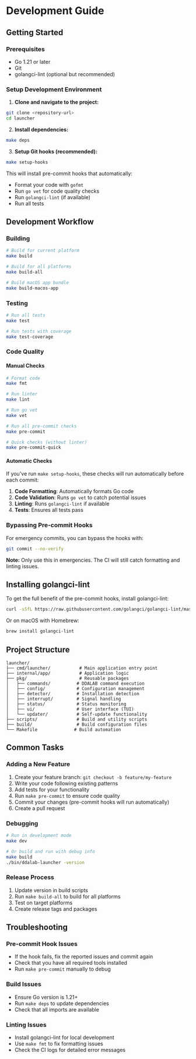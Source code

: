 # Development Guide

## Getting Started

### Prerequisites
- Go 1.21 or later
- Git
- golangci-lint (optional but recommended)

### Setup Development Environment

1. **Clone and navigate to the project:**
```bash
git clone <repository-url>
cd launcher
```

2. **Install dependencies:**
```bash
make deps
```

3. **Setup Git hooks (recommended):**
```bash
make setup-hooks
```

This will install pre-commit hooks that automatically:
- Format your code with `gofmt`
- Run `go vet` for code quality checks
- Run `golangci-lint` (if available)
- Run all tests

## Development Workflow

### Building
```bash
# Build for current platform
make build

# Build for all platforms
make build-all

# Build macOS app bundle
make build-macos-app
```

### Testing
```bash
# Run all tests
make test

# Run tests with coverage
make test-coverage
```

### Code Quality

#### Manual Checks
```bash
# Format code
make fmt

# Run linter
make lint

# Run go vet
make vet

# Run all pre-commit checks
make pre-commit

# Quick checks (without linter)
make pre-commit-quick
```

#### Automatic Checks
If you've run `make setup-hooks`, these checks will run automatically before each commit:

1. **Code Formatting**: Automatically formats Go code
2. **Code Validation**: Runs `go vet` to catch potential issues
3. **Linting**: Runs `golangci-lint` if available
4. **Tests**: Ensures all tests pass

### Bypassing Pre-commit Hooks
For emergency commits, you can bypass the hooks with:
```bash
git commit --no-verify
```

**Note:** Only use this in emergencies. The CI will still catch formatting and linting issues.

## Installing golangci-lint

To get the full benefit of the pre-commit hooks, install golangci-lint:

```bash
curl -sSfL https://raw.githubusercontent.com/golangci/golangci-lint/master/install.sh | sh -s -- -b $(go env GOPATH)/bin
```

Or on macOS with Homebrew:
```bash
brew install golangci-lint
```

## Project Structure

```
launcher/
├── cmd/launcher/           # Main application entry point
├── internal/app/           # Application logic
├── pkg/                    # Reusable packages
│   ├── commands/          # DDALAB command execution
│   ├── config/            # Configuration management
│   ├── detector/          # Installation detection
│   ├── interrupt/         # Signal handling
│   ├── status/            # Status monitoring
│   ├── ui/                # User interface (TUI)
│   └── updater/           # Self-update functionality
├── scripts/               # Build and utility scripts
├── build/                 # Build configuration files
└── Makefile              # Build automation
```

## Common Tasks

### Adding a New Feature
1. Create your feature branch: `git checkout -b feature/my-feature`
2. Write your code following existing patterns
3. Add tests for your functionality
4. Run `make pre-commit` to ensure code quality
5. Commit your changes (pre-commit hooks will run automatically)
6. Create a pull request

### Debugging
```bash
# Run in development mode
make dev

# Or build and run with debug info
make build
./bin/ddalab-launcher -version
```

### Release Process
1. Update version in build scripts
2. Run `make build-all` to build for all platforms
3. Test on target platforms
4. Create release tags and packages

## Troubleshooting

### Pre-commit Hook Issues
- If the hook fails, fix the reported issues and commit again
- Check that you have all required tools installed
- Run `make pre-commit` manually to debug

### Build Issues
- Ensure Go version is 1.21+
- Run `make deps` to update dependencies
- Check that all imports are available

### Linting Issues
- Install golangci-lint for local development
- Use `make fmt` to fix formatting issues
- Check the CI logs for detailed error messages